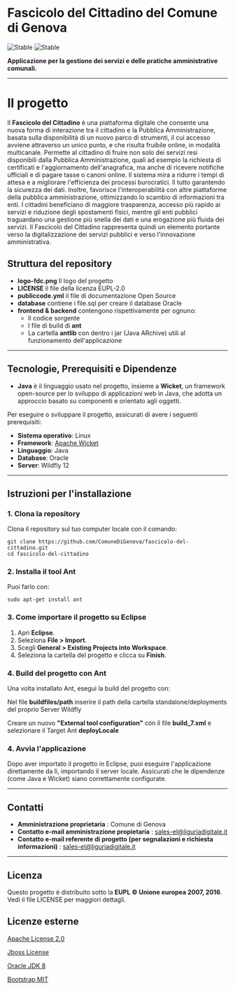 
# Fascicolo del Cittadino del Comune di Genova

![Stable](https://img.shields.io/badge/Fascicolo_del_Cittadino-Active-brightgreen)
![Stable](https://img.shields.io/badge/Versione_1.25.3-Active-brightgreen)

**Applicazione per la gestione dei servizi e delle pratiche amministrative comunali.**

---

# Il progetto

Il **Fascicolo del Cittadino** è una piattaforma digitale che consente una nuova forma di interazione tra il cittadino e la Pubblica Amministrazione, basata sulla disponibilità di un nuovo parco di strumenti, il cui accesso avviene attraverso un unico punto, e che risulta fruibile online, in modalità multicanale.
Permette al cittadino di fruire non solo dei servizi resi disponibili dalla Pubblica Amministrazione, quali ad esempio la richiesta di certificati e l'aggiornamento dell'anagrafica, ma anche di ricevere notifiche ufficiali e di pagare tasse o canoni online. Il sistema mira a ridurre i tempi di attesa e a migliorare l'efficienza dei processi burocratici. Il tutto garantendo la sicurezza dei dati. Inoltre, favorisce l'interoperabilità con altre piattaforme della pubblica amministrazione, ottimizzando lo scambio di informazioni tra enti.
I cittadini beneficiano di maggiore trasparenza, accesso più rapido ai servizi e riduzione degli spostamenti fisici, mentre gli enti pubblici traguardano una gestione più snella dei dati e una erogazione più fluida dei servizi.
Il Fascicolo del Cittadino rappresenta quindi un elemento portante verso la digitalizzazione dei servizi pubblici e verso l'innovazione amministrativa.

## Struttura del repository

- **logo-fdc.png** Il logo del progetto
- **LICENSE** il file della licenza EUPL-2.0
- **publiccode.yml** il file di documentazione Open Source 
- **database** contiene i file.sql per creare il database Oracle
- **frontend & backend** contengono rispettivamente per ognuno:
  - Il codice sorgente
  - I file di build di **ant**
  - La cartella **antlib** con dentro i jar (Java ARchive) utili al funzionamento dell'applicazione

---

## Tecnologie, Prerequisiti e Dipendenze

- **Java** è il linguaggio usato nel progetto, insieme a **Wicket**, un framework open-source per lo sviluppo di applicazioni web in Java, che adotta un approccio basato su componenti e orientato agli oggetti.

Per eseguire o sviluppare il progetto, assicurati di avere i seguenti prerequisiti:

- **Sistema operativo**: Linux
- **Framework**: [Apache Wicket](https://wicket.apache.org/)
- **Linguaggio**: Java
- **Database**: Oracle
- **Server**: Wildfly 12

---

## Istruzioni per l'installazione

### 1. Clona la repository

Clona il repository sul tuo computer locale con il comando:

`git clone https://github.com/ComuneDiGenova/fascicolo-del-cittadino.git`  
`cd fascicolo-del-cittadino`

### 2. Installa il tool **Ant**

Puoi farlo con:

`sudo apt-get install ant`

### 3. Come importare il progetto su **Eclipse**

1. Apri **Eclipse**.
2. Seleziona **File > Import**.
3. Scegli **General > Existing Projects into Workspace**.
4. Seleziona la cartella del progetto e clicca su **Finish**.

### 4. Build del progetto con **Ant**

Una volta installato Ant, esegui la build del progetto con:

Nel file **buildfiles/path** inserire il path della cartella standalone/deployments del proprio Server Wildfly

Creare un nuovo **"External tool configuration"** con il file **build_7.xml** e selezionare il Target Ant **deployLocale**

### 4. Avvia l'applicazione

Dopo aver importato il progetto in Eclipse, puoi eseguire l'applicazione direttamente da lì, importando il server locale. Assicurati che le dipendenze (come Java e Wicket) siano correttamente configurate.

---

## Contatti

- **Amministrazione proprietaria** : Comune di Genova
- **Contatto e-mail amministrazione propietaria** : <sales-el@liguriadigitale.it>
- **Contatto e-mail referente di progetto (per segnalazioni e richiesta informazioni)** : <sales-el@liguriadigitale.it>
  
---

## Licenza

Questo progetto è distribuito sotto la **EUPL © Unione europea 2007, 2016**. Vedi il file LICENSE per maggiori dettagli.

## Licenze esterne

[Apache License 2.0](https://www.apache.org/licenses/LICENSE-2.0.txt)

[Jboss License](https://docs.jboss.org/jbossas/admindevel326/html/apa.html)

[Oracle JDK 8](https://openjdk.org/legal/gplv2+ce.html)

[Bootstrap MIT](https://raw.githubusercontent.com/twbs/bootstrap/refs/tags/v4.0.0/LICENSE)